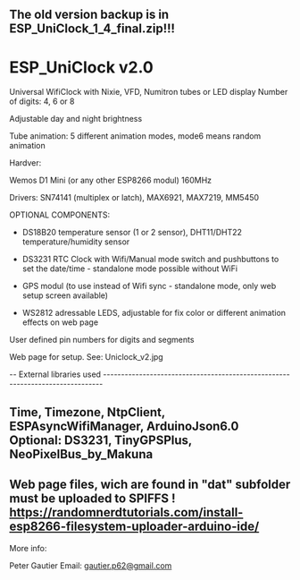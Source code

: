 The old version backup is in ESP_UniClock_1_4_final.zip!!!
--------------------------------------------------------------------------------------------------------
# ESP_UniClock v2.0

Universal WifiClock with Nixie, VFD, Numitron tubes or LED display
Number of digits: 4, 6 or 8

Adjustable day and night brightness

Tube animation: 5 different animation modes, mode6 means random animation

Hardver:

Wemos D1 Mini (or any other ESP8266 modul) 160MHz

Drivers: SN74141 (multiplex or latch), MAX6921, MAX7219, MM5450

OPTIONAL COMPONENTS:

- DS18B20 temperature sensor  (1 or 2 sensor), DHT11/DHT22 temperature/humidity sensor

- DS3231 RTC Clock with Wifi/Manual mode switch and pushbuttons to set the date/time - standalone mode possible without WiFi

- GPS modul (to use instead of Wifi sync  - standalone mode, only web setup screen available)

- WS2812 adressable LEDS, adjustable for fix color or different animation effects on web page

User defined pin numbers for digits and segments

Web page for setup. See: Uniclock_v2.jpg

-- External libraries used ------------------------------------------------------------------------------

Time, Timezone, NtpClient, ESPAsyncWifiManager, ArduinoJson6.0       
Optional: DS3231, TinyGPSPlus, NeoPixelBus_by_Makuna
--------------------------------------------------------------------------------------------------------
Web page files, wich are found in "dat" subfolder must be uploaded to SPIFFS !
https://randomnerdtutorials.com/install-esp8266-filesystem-uploader-arduino-ide/
--------------------------------------------------------------------------------------------------------
More info:

Peter Gautier
 Email: gautier.p62@gmail.com
